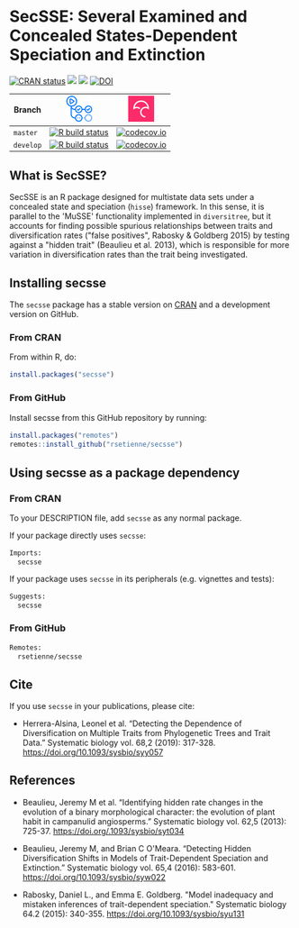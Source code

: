 # SecSSE: Several Examined and Concealed States-Dependent Speciation and Extinction

<!-- badges: start -->
[![CRAN status](https://www.r-pkg.org/badges/version/secsse)](https://CRAN.R-project.org/package=secsse)
[![](http://cranlogs.r-pkg.org/badges/grand-total/secsse)]( https://CRAN.R-project.org/package=secsse)
[![](http://cranlogs.r-pkg.org/badges/secsse)](https://CRAN.R-project.org/package=secsse)
[![DOI](https://zenodo.org/badge/DOI/10.5281/zenodo.8393098.svg)](https://doi.org/10.5281/zenodo.8393098)
<!-- badges: end -->

Branch|[![GitHub Actions logo](man/figures/github_actions_logo.png)](https://github.com/features/actions)|[![Codecov logo](man/figures/Codecov.png)](https://www.codecov.io)
--------|------------------------------------------------------------------------------------------------------------------------------------------------------------------------------------|--------------------------------------------------------------------------------------------------------------------------------------------------------------------
`master`|[![R build status](https://github.com/rsetienne/secsse/workflows/R-CMD-check/badge.svg?branch=master)](https://github.com/rsetienne/secsse/actions)|[![codecov.io](https://codecov.io/gh/rsetienne/secsse/branch/master/graph/badge.svg)](https://codecov.io/github/rsetienne/secsse/branch/master)
`develop`|[![R build status](https://github.com/rsetienne/secsse/workflows/R-CMD-check/badge.svg?branch=develop)](https://github.com/rsetienne/secsse/actions)|[![codecov.io](https://codecov.io/gh/rsetienne/secsse/branch/develop/graph/badge.svg)](https://codecov.io/github/rsetienne/secsse/branch/develop)

## What is SecSSE?
SecSSE is an R package designed for multistate data sets under a concealed state and speciation (`hisse`) framework. In this sense, it is parallel to the 'MuSSE' functionality implemented in `diversitree`, but it accounts for finding possible spurious relationships between traits and diversification rates ("false positives", Rabosky & Goldberg 2015) by testing against a "hidden trait" (Beaulieu et al. 2013), which is responsible for more variation in diversification rates than the trait being investigated. 

## Installing secsse

The `secsse` package has a stable version on [CRAN](https://CRAN.R-project.org/package=secsse) and a development version on GitHub.

### From CRAN

From within R, do:

``` r
install.packages("secsse")
```

### From GitHub

Install secsse from this GitHub repository by running:

``` r
install.packages("remotes")
remotes::install_github("rsetienne/secsse")
```

## Using secsse as a package dependency

### From CRAN

To your DESCRIPTION file, add `secsse` as any normal package.

If your package directly uses `secsse`:

```
Imports:
  secsse
```

If your package uses `secsse` in its peripherals (e.g. vignettes and tests):

```
Suggests:
  secsse
```

### From GitHub

```
Remotes:
  rsetienne/secsse
```

## Cite
If you use `secsse` in your publications, please cite:

* Herrera-Alsina, Leonel et al. “Detecting the Dependence of Diversification on Multiple Traits from Phylogenetic Trees and Trait Data.” Systematic biology vol. 68,2 (2019): 317-328. https://doi.org/10.1093/sysbio/syy057

## References
* Beaulieu, Jeremy M et al. “Identifying hidden rate changes in the evolution of a binary morphological character: the evolution of plant habit in campanulid angiosperms.” Systematic biology vol. 62,5 (2013): 725-37. https://doi.org/.1093/sysbio/syt034

* Beaulieu, Jeremy M, and Brian C O'Meara. “Detecting Hidden Diversification Shifts in Models of Trait-Dependent Speciation and Extinction.” Systematic biology vol. 65,4 (2016): 583-601. https://doi.org/10.1093/sysbio/syw022

* Rabosky, Daniel L., and Emma E. Goldberg. "Model inadequacy and mistaken inferences of trait-dependent speciation." Systematic biology 64.2 (2015): 340-355. https://doi.org/10.1093/sysbio/syu131

